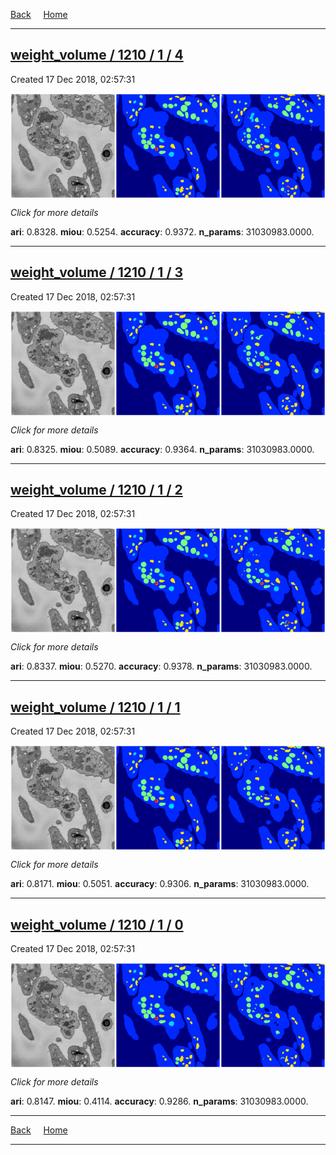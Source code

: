 
[Back](..)&nbsp;&nbsp;&nbsp;&nbsp;&nbsp;[Home](https://leapmanlab.github.io/snapshots)

---

<div class="summary"><a href="4"><h2>weight_volume / 1210 / 1 / 4</h2></a><p>Created 17 Dec 2018, 02:57:31
</p><a href="4"><img src="4/media/summary.png" align="center"></a><p>
<i>Click for more details</i>
</p></div>

**ari**: 0.8328. **miou**: 0.5254. **accuracy**: 0.9372. **n_params**: 31030983.0000. 

---

<div class="summary"><a href="3"><h2>weight_volume / 1210 / 1 / 3</h2></a><p>Created 17 Dec 2018, 02:57:31
</p><a href="3"><img src="3/media/summary.png" align="center"></a><p>
<i>Click for more details</i>
</p></div>

**ari**: 0.8325. **miou**: 0.5089. **accuracy**: 0.9364. **n_params**: 31030983.0000. 

---

<div class="summary"><a href="2"><h2>weight_volume / 1210 / 1 / 2</h2></a><p>Created 17 Dec 2018, 02:57:31
</p><a href="2"><img src="2/media/summary.png" align="center"></a><p>
<i>Click for more details</i>
</p></div>

**ari**: 0.8337. **miou**: 0.5270. **accuracy**: 0.9378. **n_params**: 31030983.0000. 

---

<div class="summary"><a href="1"><h2>weight_volume / 1210 / 1 / 1</h2></a><p>Created 17 Dec 2018, 02:57:31
</p><a href="1"><img src="1/media/summary.png" align="center"></a><p>
<i>Click for more details</i>
</p></div>

**ari**: 0.8171. **miou**: 0.5051. **accuracy**: 0.9306. **n_params**: 31030983.0000. 

---

<div class="summary"><a href="0"><h2>weight_volume / 1210 / 1 / 0</h2></a><p>Created 17 Dec 2018, 02:57:31
</p><a href="0"><img src="0/media/summary.png" align="center"></a><p>
<i>Click for more details</i>
</p></div>

**ari**: 0.8147. **miou**: 0.4114. **accuracy**: 0.9286. **n_params**: 31030983.0000. 

---

[Back](..)&nbsp;&nbsp;&nbsp;&nbsp;&nbsp;[Home](https://leapmanlab.github.io/snapshots)

---